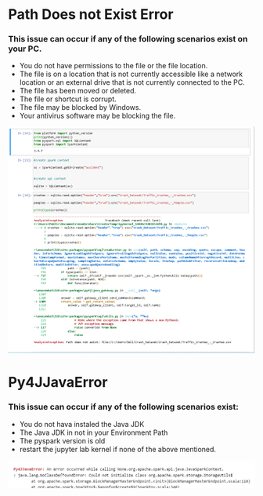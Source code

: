 # Path Does not Exist Error


### This issue can occur if any of the following scenarios exist on your PC.

- You do not have permissions to the file or the file location.
- The file is on a location that is not currently accessible like a network location or an external drive that is not currently connected to the PC.
- The file has been moved or deleted.
- The file or shortcut is corrupt.
- The file may be blocked by Windows.
- Your antivirus software may be blocking the file.

![This is an image](unnamed.png)  

# Py4JJavaError

### This issue can occur if any of the following scenarios exist:
- You do not hava instaled the Java JDK
- The Java JDK in not in your Environment Path
- The pyspark version is old
- restart the jupyter lab kernel if none of the above mentioned. 

![](py4j.png)
